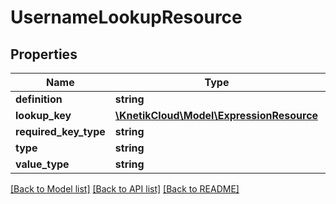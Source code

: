 # UsernameLookupResource

## Properties
Name | Type | Description | Notes
------------ | ------------- | ------------- | -------------
**definition** | **string** |  | [optional] 
**lookup_key** | [**\KnetikCloud\Model\ExpressionResource**](ExpressionResource.md) |  | [optional] 
**required_key_type** | **string** |  | [optional] 
**type** | **string** |  | [optional] 
**value_type** | **string** |  | [optional] 

[[Back to Model list]](../README.md#documentation-for-models) [[Back to API list]](../README.md#documentation-for-api-endpoints) [[Back to README]](../README.md)


